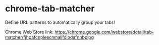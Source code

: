 # chrome-tab-matcher

Define URL patterns to automatically group your tabs!

Chrome Web Store link: https://chrome.google.com/webstore/detail/tab-matcher/fjhpafcnpleecnmaljfdiodafnnbplpg
